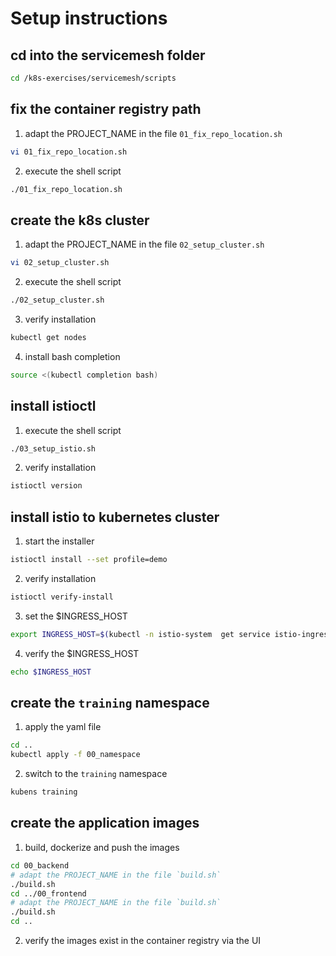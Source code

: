 # Setup instructions

## cd into the servicemesh folder
```bash
cd /k8s-exercises/servicemesh/scripts
```

## fix the container registry path
1. adapt the PROJECT_NAME in the file `01_fix_repo_location.sh`
```bash
vi 01_fix_repo_location.sh
```
2. execute the shell script
```bash
./01_fix_repo_location.sh
```

## create the k8s cluster
1. adapt the PROJECT_NAME in the file `02_setup_cluster.sh`
```bash
vi 02_setup_cluster.sh
```
2. execute the shell script
```bash
./02_setup_cluster.sh
```
3. verify installation
```bash
kubectl get nodes
```
4. install bash completion
```bash
source <(kubectl completion bash)
```

## install istioctl
1. execute the shell script
```bash
./03_setup_istio.sh
```
2. verify installation
```bash
istioctl version
```

## install istio to kubernetes cluster
1. start the installer
```bash
istioctl install --set profile=demo 
```
2. verify installation
```bash
istioctl verify-install
```
3. set the $INGRESS_HOST
```bash
export INGRESS_HOST=$(kubectl -n istio-system  get service istio-ingressgateway -o jsonpath="{.status.loadBalancer.ingress[0].ip}")
```
4. verify the $INGRESS_HOST
```bash
echo $INGRESS_HOST
```

## create the `training` namespace
1. apply the yaml file
```bash
cd ..
kubectl apply -f 00_namespace
```
2. switch to the `training` namespace
```bash
kubens training
```


## create the application images
1. build, dockerize and push the images
```bash
cd 00_backend
# adapt the PROJECT_NAME in the file `build.sh`
./build.sh
cd ../00_frontend
# adapt the PROJECT_NAME in the file `build.sh`
./build.sh
cd ..
```
2. verify the images exist in the container registry via the UI
